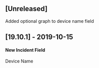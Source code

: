 ## [Unreleased]
Added optional graph to device name field

## [19.10.1] - 2019-10-15
#### New Incident Field
Device Name